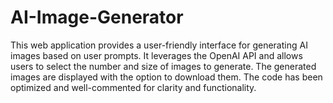 # AI-Image-Generator
This web application provides a user-friendly interface for generating AI images based on user prompts. It leverages the OpenAI API and allows users to select the number and size of images to generate. The generated images are displayed with the option to download them. The code has been optimized and well-commented for clarity and functionality.
